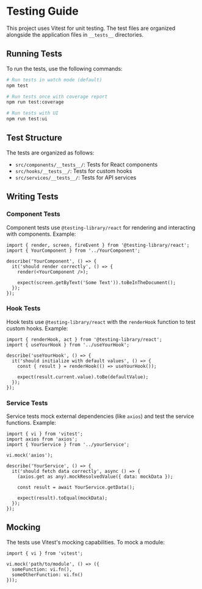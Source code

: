# Testing Guide

This project uses Vitest for unit testing. The test files are organized alongside the application files in `__tests__` directories.

## Running Tests

To run the tests, use the following commands:

```bash
# Run tests in watch mode (default)
npm test

# Run tests once with coverage report
npm run test:coverage

# Run tests with UI
npm run test:ui
```

## Test Structure

The tests are organized as follows:

- `src/components/__tests__/`: Tests for React components
- `src/hooks/__tests__/`: Tests for custom hooks
- `src/services/__tests__/`: Tests for API services

## Writing Tests

### Component Tests

Component tests use `@testing-library/react` for rendering and interacting with components. Example:

```tsx
import { render, screen, fireEvent } from '@testing-library/react';
import { YourComponent } from '../YourComponent';

describe('YourComponent', () => {
  it('should render correctly', () => {
    render(<YourComponent />);
    
    expect(screen.getByText('Some Text')).toBeInTheDocument();
  });
});
```

### Hook Tests

Hook tests use `@testing-library/react` with the `renderHook` function to test custom hooks. Example:

```tsx
import { renderHook, act } from '@testing-library/react';
import { useYourHook } from '../useYourHook';

describe('useYourHook', () => {
  it('should initialize with default values', () => {
    const { result } = renderHook(() => useYourHook());
    
    expect(result.current.value).toBe(defaultValue);
  });
});
```

### Service Tests

Service tests mock external dependencies (like `axios`) and test the service functions. Example:

```tsx
import { vi } from 'vitest';
import axios from 'axios';
import { YourService } from '../yourService';

vi.mock('axios');

describe('YourService', () => {
  it('should fetch data correctly', async () => {
    (axios.get as any).mockResolvedValue({ data: mockData });
    
    const result = await YourService.getData();
    
    expect(result).toEqual(mockData);
  });
});
```

## Mocking

The tests use Vitest's mocking capabilities. To mock a module:

```tsx
import { vi } from 'vitest';

vi.mock('path/to/module', () => ({
  someFunction: vi.fn(),
  someOtherFunction: vi.fn()
}));
``` 